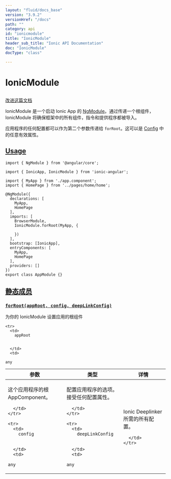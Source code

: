 ```yaml
---
layout: "fluid/docs_base"
version: "3.9.2"
versionHref: "/docs"
path: ""
category: api
id: "ionicmodule"
title: "IonicModule"
header_sub_title: "Ionic API Documentation"
doc: "IonicModule"
docType: "class"

---
```










<h1 class="api-title">
<a class="anchor" name="ionic-module" href="#ionic-module"></a>

IonicModule





</h1>

<a class="improve-v2-docs" href="http://github.com/ionic-team/ionic/edit/master/src/module.ts#L139">
改进这篇文档
</a>






<p>IonicModule 是一个启动 Ionic App 的 <a href="https://angular.io/docs/ts/latest/guide/ngmodule.html">NgModule</a>。通过传递一个根组件，IonicModule 将确保框架中的所有组件，指令和提供程序都被导入。</p>
<p>应用程序的任何配置都可以作为第二个参数传递给 <code>forRoot</code>。这可以是 <a href="/docs/api/config/Config/">Config</a> 中的任意有效属性。</p>







<!-- @usage tag -->

<h2><a class="anchor" name="usage" href="#usage">Usage</a></h2>

<pre><code class="lang-ts">import { NgModule } from &#39;@angular/core&#39;;

import { IonicApp, IonicModule } from &#39;ionic-angular&#39;;

import { MyApp } from &#39;./app.component&#39;;
import { HomePage } from &#39;../pages/home/home&#39;;

@NgModule({
  declarations: [
    MyApp,
    HomePage
  ],
  imports: [
    BrowserModule,
    IonicModule.forRoot(MyApp, {

    })
  ],
  bootstrap: [IonicApp],
  entryComponents: [
    MyApp,
    HomePage
  ],
  providers: []
})
export class AppModule {}
</code></pre>




<!-- @property tags -->
<h2><a class="anchor" name="static-members" href="#static-members">静态成员</a></h2>
<div id="forRoot"></div>
<h3><a class="anchor" name="forRoot" href="#forRoot"><code>forRoot(appRoot,&nbsp;config,&nbsp;deepLinkConfig)</code>

</a></h3>

为你的 IonicModule 设置应用的根组件


<table class="table param-table" style="margin:0;">
  <thead>
    <tr>
      <th>参数</th>
      <th>类型</th>
      <th>详情</th>
    </tr>
  </thead>
  <tbody>

    <tr>
      <td>
        appRoot


      </td>
      <td>

  <code>any</code>
      </td>
      <td>
        <p>这个应用程序的根 AppComponent。</p>


      </td>
    </tr>

    <tr>
      <td>
        config


      </td>
      <td>

  <code>any</code>
      </td>
      <td>
        <p>配置应用程序的选项。接受任何配置属性。</p>


      </td>
    </tr>

    <tr>
      <td>
        deepLinkConfig


      </td>
      <td>

  <code>any</code>
      </td>
      <td>
        <p>Ionic Deeplinker 所需的所有配置。</p>


      </td>
    </tr>

  </tbody>
</table>









<!-- instance methods on the class -->




<!-- related link --><!-- end content block -->


<!-- end body block -->

